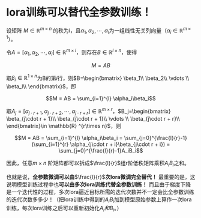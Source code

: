 # lora训练可以替代全参数训练！

设矩阵 $M\in \mathbb{R} ^{m\times n}$ 的秩为$l$，且$\alpha_1 ,\alpha_2, \cdots , \alpha_l$为一组线性无关列向量（$\alpha_i \in \mathbb{R} ^{m\times 1}$）。

令$A=[ \alpha_1 ,\alpha_2, \cdots , \alpha_l]\in \mathbb{R} ^{m\times l}$，则存在$B\in \mathbb{R} ^{l\times n}$，使得

$$M = AB$$

取$\beta_i \in \mathbb{R} ^{1\times n}$为B的第$i$行，则$B=\begin{bmatrix} \beta_1\\ \beta_2\\ \vdots \\ \beta_l\\ \end{bmatrix}$，即

$$M = AB = \sum_{i=1}^{l} \alpha_i\beta_i$$

取$A_j=[ \alpha_{j\cdot r + 1} ,\alpha_{j\cdot r + 2}, \cdots , \alpha_{j\cdot r + r}]\in \mathbb{R} ^{m\times r}$，$B_j=\begin{bmatrix} \beta_{j\cdot r + 1}\\ \beta_{j\cdot r + 1}\\ \vdots \\ \beta_{j\cdot r + r}\\ \end{bmatrix}\in \mathbb{R} ^{r\times n}$，则

$$M = AB = \sum_{i=1}^{l} \alpha_i\beta_i = \sum_{j=0}^{\frac{l}{r}-1}(\sum_{i=1}^{r} \alpha_{j\cdot r + i}\beta_{j\cdot r + i}) = \sum_{j=0}^{\frac{l}{r}-1}A_iB_i$$

因此，任意$m\times n$ 阶矩阵都可以拆成$\frac{l}{r}$组r阶低秩矩阵乘积$A_iB_i$之和。

也就是说，**全参数微调可以由**$\frac{l}{r}$**次lora微调完全替代！** 最重要的是，这说明模型训练过程中也**可以由多次lora训练代替全参数训练！** 而且由于梯度下降是一个迭代性的过程，多次lora逼近目标所需的迭代次数并不一定会比全参数训练的迭代次数多多少！（把lora训练中得到的$A_iB_i$加到模型原始参数上算作一次lora训练，每次lora训练之后可以重新初始化$A_i和B_i$。）
